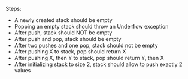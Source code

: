 Steps:

- A newly created stack should be empty
- Popping an empty stack should throw an Underflow exception
- After push, stack should NOT be empty
- After push and pop, stack should be empty
- After two pushes and one pop, stack should not be empty
- After pushing X to stack, pop should return X
- After pushing X, then Y to stack, pop should return Y, then X
- After initializing stack to size 2, stack should allow to push exactly 2 values
